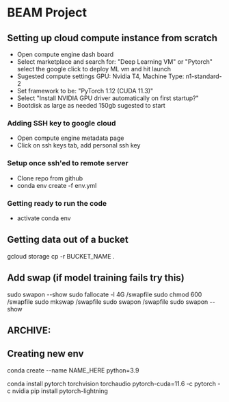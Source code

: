 # BEAM Project

## Setting up cloud compute instance from scratch

- Open compute engine dash board
- Select marketplace and search for: "Deep Learning VM" or "Pytorch" select the google click to deploy ML vm and hit launch
- Sugested compute settings GPU: Nvidia T4, Machine Type: n1-standard-2
- Set framework to be: "PyTorch 1.12 (CUDA 11.3)"
- Select "Install NVIDIA GPU driver automatically on first startup?"
- Bootdisk as large as needed 150gb sugested to start

### Adding SSH key to google cloud

- Open compute engine metadata page
- Click on ssh keys tab, add personal ssh key

### Setup once ssh'ed to remote server
- Clone repo from github
- conda env create -f env.yml

### Getting ready to run the code
- activate conda env

## Getting data out of a bucket

gcloud storage cp -r BUCKET_NAME .

## Add swap (if model training fails try this)

sudo swapon --show
sudo fallocate -l 4G /swapfile
sudo chmod 600 /swapfile
sudo mkswap /swapfile
sudo swapon /swapfile
sudo swapon --show

## ARCHIVE:

## Creating new env

conda create --name NAME_HERE python=3.9

conda install pytorch torchvision torchaudio pytorch-cuda=11.6 -c pytorch -c nvidia
pip install pytorch-lightning
